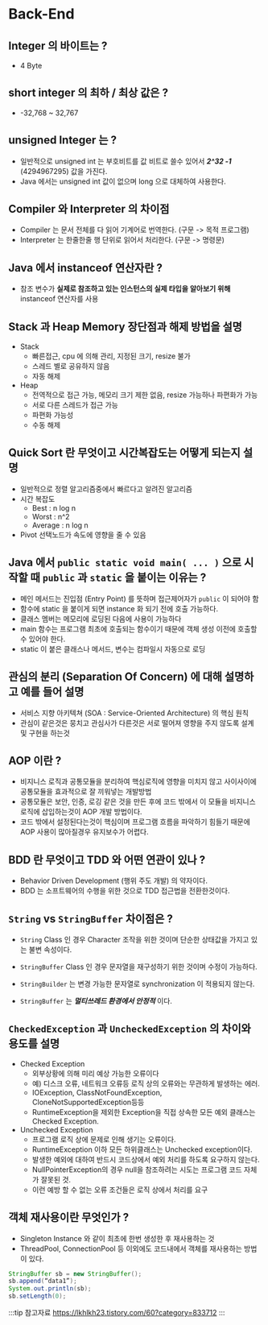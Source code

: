 # Back-End

## Integer 의 바이트는 ?

* 4 Byte

## short integer 의 최하 / 최상 값은 ?

* -32,768 ~ 32,767

## unsigned Integer 는 ?

* 일반적으로 unsigned int 는 부호비트를 값 비트로 쓸수 있어서 _**2^32 -1**_ (4294967295) 값을 가진다.
* Java 에서는 unsigned int 값이 없으며 long 으로 대체하여 사용한다.

## Compiler 와 Interpreter 의 차이점

* Compiler 는 문서 전체를 다 읽어 기계어로 번역한다. (구문 -> 목적 프로그램)
* Interpreter 는 한줄한줄 행 단위로 읽어서 처리한다. (구문 -> 명령문)

## Java 에서 instanceof 연산자란 ?

* 참조 변수가 **실제로 참조하고 있는 인스턴스의 실제 타입을 알아보기 위해** instanceof 연산자를 사용

## Stack 과 Heap Memory 장단점과 해제 방법을 설명

* Stack
  * 빠른접근, cpu 에 의해 관리, 지정된 크기, resize 불가
  * 스레드 별로 공유하지 않음
  * 자동 해제
* Heap
  * 전역적으로 접근 가능, 메모리 크기 제한 없음, resize 가능하나 파편화가 가능
  * 서로 다른 스레드가 접근 가능
  * 파편화 가능성
  * 수동 해제

## Quick Sort 란 무엇이고 시간복잡도는 어떻게 되는지 설명

* 일반적으로 정렬 알고리즘중에서 빠르다고 알려진 알고리즘
* 시간 복잡도
  * Best : n log n
  * Worst : n^2
  * Average : n log n
* Pivot 선택노드가 속도에 영향을 줄 수 있음

## Java 에서 `public static void main( ... )` 으로 시작할 때 `public` 과 `static` 을 붙이는 이유는 ?

* 메인 메서드는 진입점 (Entry Point) 를 뜻하며 접근제어자가 `public` 이 되어야 함
* 함수에 static 을 붙이게 되면 instance 화 되기 전에 호출 가능하다.
* 클래스 멤버는 메모리에 로딩된 다음에 사용이 가능하다
* main 함수는 프로그램 최초에 호출되는 함수이기 때문에 객체 생성 이전에 호출할 수 있어야 한다.
* static 이 붙은 클래스나 메서드, 변수는 컴파일시 자동으로 로딩

## 관심의 분리 (Separation Of Concern) 에 대해 설명하고 예를 들어 설명

* 서비스 지향 아키텍쳐 (SOA : Service-Oriented Architecture) 의 핵심 원칙
* 관심이 같은것은 뭉치고 관심사가 다른것은 서로 떨어져 영향을 주지 않도록 설계 및 구현을 하는것

## AOP 이란 ?

* 비지니스 로직과 공통모듈을 분리하여 핵심로직에 영향을 미치지 않고 사이사이에 공통모듈을 효과적으로 잘 끼워넣는 개발방법
* 공통모듈은 보안, 인증, 로깅 같은 것을 만든 후에 코드 밖에서 이 모듈을 비지니스 로직에 삽입하는것이 AOP 개발 방법이다.
* 코드 밖에서 설정된다는것이 핵심이며 프로그램 흐름을 파악하기 힘들기 때문에 AOP 사용이 많아질경우 유지보수가 어렵다.

## BDD 란 무엇이고 TDD 와 어떤 연관이 있나 ?

* Behavior Driven Development (행위 주도 개발) 의 약자이다.
* BDD 는 소프트웨어의 수행을 위한 것으로 TDD 접근법을 전환한것이다.

## `String` vs `StringBuffer` 차이점은 ?

* `String` Class 인 경우 Character 조작을 위한 것이며 단순한 상태값을 가지고 있는 불변 속성이다.
* `StringBuffer` Class 인 경우 문자열을 재구성하기 위한 것이며 수정이 가능하다.

* `StringBuilder` 는 변경 가능한 문자열로 synchronization 이 적용되지 않는다.
* `StringBuffer` 는 _**멀티쓰레드 환경에서 안정적**_ 이다.

## `CheckedException` 과 `UncheckedException` 의 차이와 용도를 설명

* Checked Exception
  * 외부상황에 의해 미리 예상 가능한 오류이다
  * 예) 디스크 오류, 네트워크 오류등 로직 상의 오류와는 무관하게 발생하는 에러.
  * IOException, ClassNotFoundException, CloneNotSupportedException등등
  * RuntimeException을 제외한 Exception을 직접 상속한 모든 예외 클래스는 Checked Exception.
* Unchecked Exception
  * 프로그램 로직 상에 문제로 인해 생기는 오류이다.
  * RuntimeException 이하 모든 하위클래스는 Unchecked exception이다.
  * 발생한 예외에 대하여 반드시 코드상에서 예외 처리를 하도록 요구하지 않는다.
  * NullPointerException의 경우 null을 참조하려는 시도는 프로그램 코드 자체가 잘못된 것.
  * 이런 예방 할 수 없는 오류 조건들은 로직 상에서 처리를 요구

## 객체 재사용이란 무엇인가 ?

* Singleton Instance 와 같이 최초에 한번 생성한 후 재사용하는 것
* ThreadPool, ConnectionPool 등 이외에도 코드내에서 객체를 재사용하는 방법이 있다.

```java
StringBuffer sb = new StringBuffer();
sb.append(“data1”);
System.out.println(sb);
sb.setLength(0);
```

:::tip 참고자료
<https://lkhlkh23.tistory.com/60?category=833712>
:::
